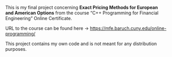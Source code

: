 This is my final project concerning **Exact Pricing Methods for European and American Options** from the course “C++ Programming for Financial Engineering” Online Certificate. 

URL to the course can be found here -> https://mfe.baruch.cuny.edu/online-programming/

This project contains my own code and is not meant for any distribution purposes. 
